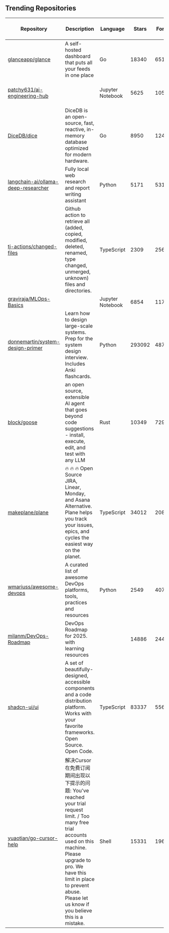 ## Trending Repositories

| Repository | Description | Language | Stars | Forks | Built By | Current Period Stars |
|------------|-------------|----------|-------|-------|----------|---------------------|
| [glanceapp/glance](https://github.com/glanceapp/glance) | A self-hosted dashboard that puts all your feeds in one place | Go | 18340 | 651 | [svilenmarkov](https://github.com/svilenmarkov), [c0smicdev](https://github.com/c0smicdev), [wfg](https://github.com/wfg), [DVDAndroid](https://github.com/DVDAndroid), [jonasknobloch](https://github.com/jonasknobloch) | 2158 |
| [patchy631/ai-engineering-hub](https://github.com/patchy631/ai-engineering-hub) |  | Jupyter Notebook | 5625 | 1055 | [patchy631](https://github.com/patchy631), [ChawlaAvi](https://github.com/ChawlaAvi), [gmacario](https://github.com/gmacario), [scott------](https://github.com/scott------), [gagb](https://github.com/gagb) | 416 |
| [DiceDB/dice](https://github.com/DiceDB/dice) | DiceDB is an open-source, fast, reactive, in-memory database optimized for modern hardware. | Go | 8950 | 1247 | [arpitbbhayani](https://github.com/arpitbbhayani), [JyotinderSingh](https://github.com/JyotinderSingh), [apoorvyadav1111](https://github.com/apoorvyadav1111), [lucifercr07](https://github.com/lucifercr07), [AshwinKul28](https://github.com/AshwinKul28) | 462 |
| [langchain-ai/ollama-deep-researcher](https://github.com/langchain-ai/ollama-deep-researcher) | Fully local web research and report writing assistant | Python | 5171 | 531 | [rlancemartin](https://github.com/rlancemartin), [gschmutz](https://github.com/gschmutz), [cgmartin](https://github.com/cgmartin), [Ramachetan](https://github.com/Ramachetan), [Ownistic](https://github.com/Ownistic) | 1205 |
| [tj-actions/changed-files](https://github.com/tj-actions/changed-files) | Github action to retrieve all (added, copied, modified, deleted, renamed, type changed, unmerged, unknown) files and directories. | TypeScript | 2309 | 256 | [jackton1](https://github.com/jackton1), [actions-user](https://github.com/actions-user), [tj-actions-bot](https://github.com/tj-actions-bot) | 124 |
| [graviraja/MLOps-Basics](https://github.com/graviraja/MLOps-Basics) |  | Jupyter Notebook | 6854 | 1173 | [ravirajag](https://github.com/ravirajag), [graviraja](https://github.com/graviraja) | 164 |
| [donnemartin/system-design-primer](https://github.com/donnemartin/system-design-primer) | Learn how to design large-scale systems. Prep for the system design interview. Includes Anki flashcards. | Python | 293092 | 48741 | [donnemartin](https://github.com/donnemartin), [cclauss](https://github.com/cclauss), [satob](https://github.com/satob), [fluency03](https://github.com/fluency03), [linhe0x0](https://github.com/linhe0x0) | 413 |
| [block/goose](https://github.com/block/goose) | an open source, extensible AI agent that goes beyond code suggestions - install, execute, edit, and test with any LLM | Rust | 10349 | 729 | [angiejones](https://github.com/angiejones), [acekyd](https://github.com/acekyd), [EbonyLouis](https://github.com/EbonyLouis), [yingjiehe-xyz](https://github.com/yingjiehe-xyz), [lily-de](https://github.com/lily-de) | 242 |
| [makeplane/plane](https://github.com/makeplane/plane) | 🔥 🔥 🔥 Open Source JIRA, Linear, Monday, and Asana Alternative. Plane helps you track your issues, epics, and cycles the easiest way on the planet. | TypeScript | 34012 | 2085 | [anmolsinghbhatia](https://github.com/anmolsinghbhatia), [pablohashescobar](https://github.com/pablohashescobar), [aaryan610](https://github.com/aaryan610), [sriramveeraghanta](https://github.com/sriramveeraghanta), [NarayanBavisetti](https://github.com/NarayanBavisetti) | 124 |
| [wmariuss/awesome-devops](https://github.com/wmariuss/awesome-devops) | A curated list of awesome DevOps platforms, tools, practices and resources | Python | 2549 | 407 | [wmariuss](https://github.com/wmariuss), [godfryd](https://github.com/godfryd), [messutied](https://github.com/messutied), [ebriand](https://github.com/ebriand), [makyol](https://github.com/makyol) | 48 |
| [milanm/DevOps-Roadmap](https://github.com/milanm/DevOps-Roadmap) | DevOps Roadmap for 2025. with learning resources |  | 14886 | 2447 | [milanm](https://github.com/milanm), [milanm3md](https://github.com/milanm3md), [davidmpaz](https://github.com/davidmpaz), [azizultex](https://github.com/azizultex), [freiheit](https://github.com/freiheit) | 57 |
| [shadcn-ui/ui](https://github.com/shadcn-ui/ui) | A set of beautifully-designed, accessible components and a code distribution platform. Works with your favorite frameworks. Open Source. Open Code. | TypeScript | 83337 | 5560 | [shadcn](https://github.com/shadcn), [iaingymware](https://github.com/iaingymware), [Jacksonmills](https://github.com/Jacksonmills), [kevinmitch14](https://github.com/kevinmitch14) | 190 |
| [yuaotian/go-cursor-help](https://github.com/yuaotian/go-cursor-help) | 解决Cursor在免费订阅期间出现以下提示的问题: You've reached your trial request limit. / Too many free trial accounts used on this machine. Please upgrade to pro. We have this limit in place to prevent abuse. Please let us know if you believe this is a mistake. | Shell | 15331 | 1968 | [yuaotian](https://github.com/yuaotian), [dacrab](https://github.com/dacrab), [gsusI](https://github.com/gsusI), [realies](https://github.com/realies), [Norcy](https://github.com/Norcy) | 378 |

